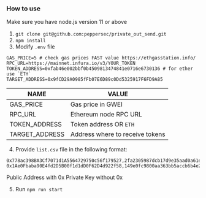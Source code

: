 ### How to use
Make sure you have node.js version 11 or above
1. `git clone git@github.com:peppersec/private_out_send.git`
2. `npm install`
3. Modify `.env` file
```
GAS_PRICE=5 # check gas prices FAST value https://ethgasstation.info/
RPC_URL=https://mainnet.infura.io/v3/YOUR_TOKEN
TOKEN_ADDRESS=0xfab46e002bbf0b4509813474841e0716e6730136 # for ether use `ETH`
TARGET_ADDRESS=0x9fCD29A0985fFb07E6D89c0Dd5325917F6FD9A85
```
| NAME | VALUE |
| --- | --- |
| GAS_PRICE | Gas price in GWEI |
| RPC_URL | Ethereum node RPC URL |
| TOKEN_ADDRESS | Token address OR `ETH` |
| TARGET_ADDRESS | Address where to receive tokens |

4. Provide `list.csv` file in the following format:
```
0x778ac398BA3Cf7071d1A5564729750c56f179527,2fa2305987dcb17d9e35aad0a61e1f676b0d7f6348e938df05baedef028b7550
0x1Ae0Fbaba90E4fd2D5B00f1d1dD0F62D4d922f58,149e0fc9800aa363bb5accb6b4e2ce563c6a6f6dbdd15a3c53b354ae2b2824a9
```
Public Address with 0x
Private Key without 0x

5. Run `npm run start`
